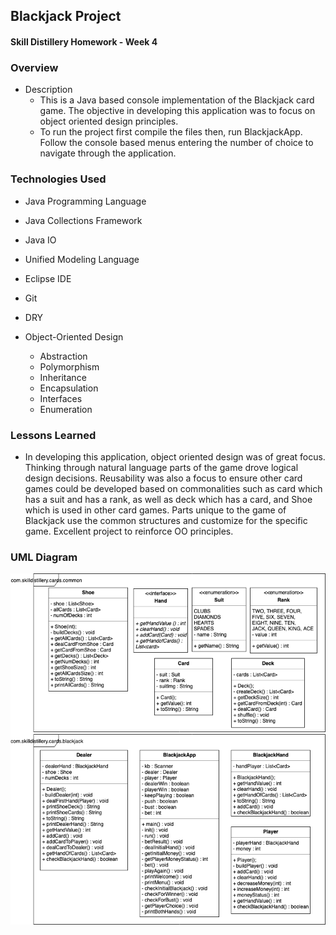 ## Blackjack Project
#### Skill Distillery Homework - Week 4

### Overview
* Description
  * This is a Java based console implementation of the Blackjack card game. The objective in developing this application was to focus on object oriented design principles. 
  * To run the project first compile the files then, run BlackjackApp. Follow the console based menus entering the number of choice to navigate through the application.

### Technologies Used
 * Java Programming Language
 * Java Collections Framework
 * Java IO
 * Unified Modeling Language
 * Eclipse IDE
 * Git
 * DRY
 * Object-Oriented Design

   * Abstraction 
   * Polymorphism
   * Inheritance
   * Encapsulation
   * Interfaces
   * Enumeration
  

### Lessons Learned

* In developing this application, object oriented design was of great focus. Thinking through natural language parts of the game drove logical design decisions. Reusability was also a focus to ensure other card games could be developed based on commonalities such as card which has a suit and has a rank, as well as deck which has a card, and Shoe which is used in other card games. Parts unique to the game of Blackjack use the common structures and customize for the specific game. Excellent project to reinforce OO principles.

### UML Diagram

![UML Diagram](https://github.com/robrides/BlackjackProject/blob/master/CardGamesBlackjack.png)